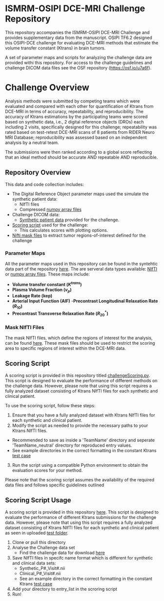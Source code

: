 # ISMRM-OSIPI DCE-MRI Challenge Repository

This repository accompanies the ISMRM-OSIPI DCE-MRI Challenge and provides supplementary data from the manuscript. OSIPI TF6.2 designed this OSIPI-DCE challenge for evaluating DCE-MRI methods that estimate the volume transfer constant (Ktrans) in brain tumors.

A set of parameter maps and scripts for analyzing the challenge data are provided withi this repository. For access to the challenge guidelines and challenge DICOM data files see the OSF repository (https://osf.io/u7a6f).

# Challenge Overview

 Analysis methods were submitted by competing teams which were evaluated and compared with each other for quantification of Ktrans from DCE-MRI in terms of accuracy, repeatability, and reproducibility. The accuracy of Ktrans estimations by the participating teams were scored based on synthetic data, i.e., 2 digital reference objects (DROs) each including 2 visits, specifically designed for this challenge; repeatability was rated based on test-retest DCE-MRI scans of 8 patients from RIDER Neuro MRI Database; reproducibility was assessed based on an independent analysis by a neutral team.

The submissions were then ranked according to a global score reflecting that an ideal method should be accurate AND repeatable AND reproducible.

## Repository Overview
This data and code collection includes:
- The Digital Reference Object parameter maps used the simulate the synthetic patient data:
    * NIfTI files
    * Compressed [numpy array files](SyntheticData/pythonArraysDRO)
- Challenge DICOM data:
    * [Synthetic patient data](SyntheticData/SyntheticDicom) provided for the challenge.
- [Scoring script](Scoring/challengeScoring.py) used for the challenge:
    * This calculates scores with plotting options.
- [Nifti mask files](Scoring/Masks) to extract tumor regions-of-interest defined for the challenge

### Parameter Maps

All the parameter maps used in this repository can be found in the syntehtic data part of the repository [here](SyntheticData). The are serveral data types available: [NIfTI](SyntheticData/NIfTI) or [numpy array files](SyntheticData/pythonArraysDRO). These maps include:

- **Volume transfer constant ($K^{trans}$)**
- **Plasma Volume Fraction ($v_{p}$)**
- **Leakage Rate (kep)**
- **Arterial Input Function (AIF)**
-**Precontrast Longitudinal Relaxation Rate ($R_{10}$)**
- **Precontrast Transverse Relaxation Rate ($R^{*}_{20}$)**

### Mask NIfTI Files

The mask NIfTI files, which define the regions of interest for the analysis, can be found [here](Scoring/Masks). These mask files should be used to restrict the scoring area to specific regions of interest within the DCE-MRI data.

## Scoring Script

A scoring script is provided in this repository titled [challengeScoring.py](Scoring/challengeScoring.py). This script is designed to evaluate the performance of different methods on the challenge data. However, please note that using this script requires a fully analyzed dataset consisting of Ktrans NIfTI files for each synthetic and clinical patient.

To use the scoring script, follow these steps:

1. Ensure that you have a fully analyzed dataset with Ktrans NIfTI files for each synthetic and clinical patient.
2. Modify the script as needed to provide the necessary paths to your Ktrans NIfTI files.
 - Recommended to save as inside a 'TeamName' directory and seperate 'TeamName_neutral' directory for reproduced entry values.
 - See example directories in the correct formatting in the constant Ktrans [test case](Scoring/entryDirectories)
3. Run the script using a compatible Python environment to obtain the evaluation scores for your method.

Please note that the scoring script assumes the availability of the required data files and follows specific guidelines outlined

## Scoring Script Usage

A scoring script is provided in this repository [here](Scoring/challengeScoring.py). This script is designed to evaluate the performance of different Ktrans submissions for the challenge data. However, please note that using this script requires a fully analyzed dataset consisting of Ktrans NIfTI files for each synthetic and clinical patient as seen in uploaded [test folder](Scoring/entryDirectories/constantKtransModel).

1. Clone or pull this directory
2. Analyse the Challenge data set
    - Find the challenge data for download [here](https://osf.io/u7a6f/files)
3. Save NIfTI files in specifc name format which is different for synthetic and clinical data sets:
    - Synthetic_P#_Visit#.nii
    - Clinical_P#_Visit#.nii
    - See an example directory in the correct formatting in the constant Ktrans [test case](Scoring/entryDirectories/constantKtransModel)
4. Add your directory to entry_list in the scroring script
5. Run!

